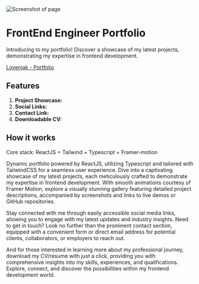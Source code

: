 ![Screenshot of page](https://i.postimg.cc/Sx9b0zTQ/Screenshot-2024-03-07-144017.png)

# FrontEnd Engineer Portfolio

Introducing to my portfolio! Discover a showcase of my latest projects, demonstrating my expertise in frontend development.

[Lovenjak - Portfolio](https://lovenjak.netlify.app/)


## Features

1.  **Project Showcase:**
2.  **Social Links:** 
3.  **Contact Link:**
4.  **Downloadable CV:** 

## How it works

Core stack: ReactJS + Tailwind + Typescript + Framer-motion 

Dynamic portfolio powered by ReactJS, utilizing Typescript and tailored with TailwindCSS for a seamless user experience. Dive into a captivating showcase of my latest projects, each meticulously crafted to demonstrate my expertise in frontend development. With smooth animations courtesy of Framer Motion, explore a visually stunning gallery featuring detailed project descriptions, accompanied by screenshots and links to live demos or GitHub repositories.

Stay connected with me through easily accessible social media links, allowing you to engage with my latest updates and industry insights. Need to get in touch? Look no further than the prominent contact section, equipped with a convenient form or direct email address for potential clients, collaborators, or employers to reach out.

And for those interested in learning more about my professional journey, download my CV/resume with just a click, providing you with comprehensive insights into my skills, experiences, and qualifications. Explore, connect, and discover the possibilities within my frontend development world.
